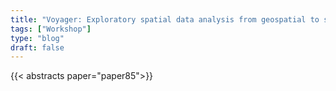 ```yaml
---
title: "Voyager: Exploratory spatial data analysis from geospatial to spatial -omics***"
tags: ["Workshop"]
type: "blog"
draft: false
---
```


{{< abstracts paper="paper85">}}


